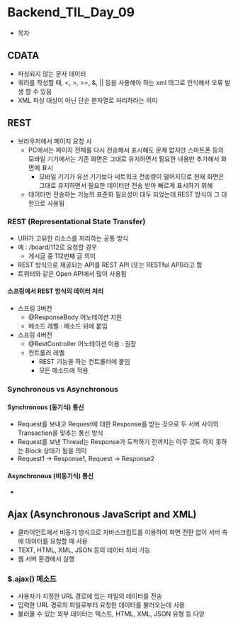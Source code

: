 # Backend_TIL_Day_09



- 목차





## CDATA

- 파싱되지 않는 문자 데이터
- 쿼리를 작성할 때, <, >, >=, &, || 등을 사용해야 하는 xml 태그로 인식해서 오류 발생 할 수 있음
- XML 파싱 대상이 아닌 단순 문자열로 처리하라는 의미



## REST

- 브라우저에서 페이지 요청 시
  - PC에서는 페이지 전체를 다시 전송해서 표시해도 문제 없지만 스마트폰 등의 모바일
    기기에서는 기존 화면은 그대로 유지하면서 필요한 내용만 추가해서 화면에 표시
    - 모바일 기기가 유선 기기보다 네트워크 전송량이 떨어지므로 현재 화면은 그대로 
      유지하면서 필요한 데이터만 전송 받아 빠르게 표시하기 위해
  - 데이터만 전송하는 기능의 표준화 필요성이 대두 되었는데 REST 방식이 그 대한으로 사용됨



### REST (Representational State Transfer)

- URI가 고유한 리소스를 처리하는 공통 방식
- 예 : /board/112로 요청할 경우
  - 게시글 중 112번째 글 의미
- REST 방식으로 제공되는 API를 REST API (또는 RESTful API)라고 함
- 트위터와 같은 Open API에서 많이 사용됨



#### 스프링에서 REST 방식의 데이터 처리

- 스프링 3버전
  - @ResponseBody 어노테이션 지원
  - 메소드 레벨 : 메소드 위에 붙임
- 스프링 4버전
  - @RestController 어노테이션 이용 : 권장
  - 컨트롤러 레벨
    - REST 기능을 하는 컨트롤러에 붙임
    - 모든 메소드에 적용



### Synchronous  vs Asynchronous 



#### Synchronous (동기식) 통신

- Request를 보내고 Request에 대한 Response를 받는 것으로 두 서버 사이의 
  Transaction을 맞추는 통신 방식
- Request를 보낸 Thread는 Response가 도착하기 전까지는 아무 것도 하지 못하는 
  Block 상태가 됨을 의미
- Request1 -> Response1, Request -> Response2



#### Asynchronous (비동기식) 통신

- 





## Ajax (Asynchronous JavaScript and XML)

- 클라이언트에서 비동기 방식으로 자바스크립트를 이용하여 화면 전환 없이 서버 측에
  데이터를 요청할 때 사용
- TEXT, HTML, XML, JSON 등의 데이터 처리 가능
- 웹 서버 환경에서 실행



### $.ajax() 메소드

- 사용자가 지정한 URL 경로에 있는 파일의 데이터를 전송
- 입력한 URL 경로의 파일로부터 요청한 데이터를 불러오는데 사용
- 불러올 수 있는 외부 데이터는 텍스트, HTML, XML, JSON 유형 등 다양





